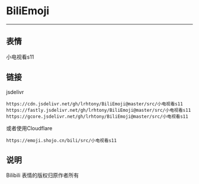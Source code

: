 # BiliEmoji
---
## 表情
小电视看s11
## 链接
jsdelivr
```
https://cdn.jsdelivr.net/gh/lrhtony/BiliEmoji@master/src/小电视看s11
https://fastly.jsdelivr.net/gh/lrhtony/BiliEmoji@master/src/小电视看s11
https://gcore.jsdelivr.net/gh/lrhtony/BiliEmoji@master/src/小电视看s11
```
或者使用Cloudflare
```
https://emoji.shojo.cn/bili/src/小电视看s11
```
## 说明
Bilibili 表情的版权归原作者所有
